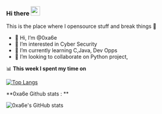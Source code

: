 ### Hi there <a href="https://www.gautamkrishnar.com/"><img src="https://media.giphy.com/media/hvRJCLFzcasrR4ia7z/giphy.gif" width="25px"></a>
This is the place where I opensource stuff and break things :rofl:

- 👋 Hi, I’m @0xa6e
- 👀 I’m interested in Cyber Security
- 🌱 I’m currently learning C,Java, Dev Opps
- 💞️ I’m looking to collaborate on Python project, 

📊 **This week I spent my time on**

[![Top Langs](https://github-readme-stats.vercel.app/api/top-langs/?username=0xa6e&langs_count=8)](https://github.com/anuraghazra/github-readme-stats)

**0xa6e Github stats : **

![0xa6e's GitHub stats](https://github-readme-stats.vercel.app/api?username=0xa6e&show_icons=true&theme=radical)
